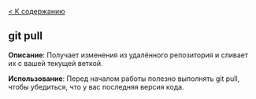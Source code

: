 [< К содержанию](./readme.md)

## git pull

**Описание**: Получает изменения из удалённого репозитория и сливает их с вашей текущей веткой.

**Использование**: Перед началом работы полезно выполнять git pull, чтобы убедиться, что у вас последняя версия кода.